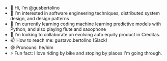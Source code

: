- 👋 Hi, I’m @gusbertolino
- 👀 I’m interested in software engineering techniques, distributed system design, and design patterns
- 🌱 I’m currently learning coding machine learning predictive models with Python, and also playing flute and saxophone 
- 💞️ I’m looking to collaborate on evolving auto equity product in Creditas.
- 📫 How to reach me: gustavo.bertolino (Slack)
- 😄 Pronouns: he/him
- ⚡ Fun fact: I love riding by bike and stoping by places I'm going through.

<!---
gusbertolino/gusbertolino is a ✨ special ✨ repository because its `README.md` (this file) appears on your GitHub profile.
You can click the Preview link to take a look at your changes.
--->
